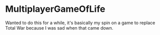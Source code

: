 # MultiplayerGameOfLife
Wanted to do this for a while, it's basically my spin on a game to replace Total War because I was sad when that came down.
